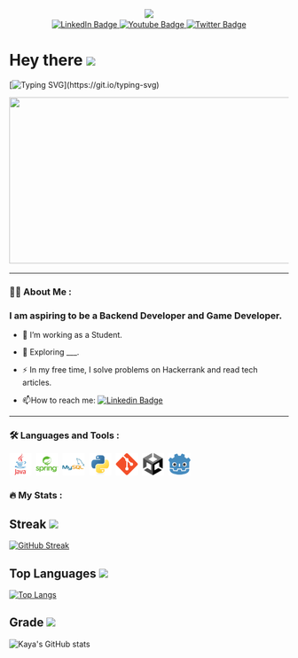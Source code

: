 
<div id="header" align="center">
  <img src="https://media0.giphy.com/media/3oKIPnAiaMCws8nOsE/giphy.gif?cid=6c09b952pll398tk0qrkey6ty90d2s8helis1yp1mxgeua4z&ep=v1_internal_gif_by_id&rid=giphy.gif&ct=g" width="100"/>
</div>

<div id="badges" align="center">
  <a href="https://www.linkedin.com/in/roshan-pujari-442a2a224?utm_source=share&utm_campaign=share_via&utm_content=profile&utm_medium=android_app">
    <img src="https://img.shields.io/badge/LinkedIn-blue?style=for-the-badge&logo=linkedin&logoColor=white" alt="LinkedIn Badge"/>
  </a>
  <a href="your-youtube-URL">
    <img src="https://img.shields.io/badge/YouTube-red?style=for-the-badge&logo=youtube&logoColor=white" alt="Youtube Badge"/>
  </a>
  <a href="https://twitter.com/RoshanPujarii">
    <img src="https://img.shields.io/badge/Twitter-blue?style=for-the-badge&logo=twitter&logoColor=white" alt="Twitter Badge"/>
  </a>
</div>

<div id="badges" align="center>
  <img src="https://komarev.com/ghpvc/?username=RoshanPujari&style=flat-square&color=blue" alt=""/>
</div>

<h1>
  Hey there
  <img src="https://media.giphy.com/media/hvRJCLFzcasrR4ia7z/giphy.gif" width="30px"/>
</h1>

[![Typing SVG](https://readme-typing-svg.demolab.com?font=Fira+Code&pause=1000&color=775BF7&random=false&width=435&lines=I+do+code+and+other+stuffs+too.)](https://git.io/typing-svg)

<div align="center">
  <img src="https://media.giphy.com/media/v1.Y2lkPTc5MGI3NjExdXk1czZlbWM3dDZvdWc2eHJxaHZoenJ4bWVkcjA2cTFnMGhjYW81aiZlcD12MV9pbnRlcm5hbF9naWZfYnlfaWQmY3Q9Zw/FcqKy4Kj7XOK0hCW4g/giphy.gif" width="600" height="300"/>
</div>

---
### :man_technologist: About Me :

<h3>
  I am aspiring to be a Backend Developer and Game Developer.
</h3>

- :telescope: I’m working as a Student.

- :seedling: Exploring ___.

- :zap: In my free time, I solve problems on Hackerrank and read tech articles.

- :mailbox:How to reach me: [![Linkedin Badge](https://img.shields.io/badge/-Linkedin-blue?style=flat&logo=Linkedin&logoColor=white)](https://www.linkedin.com/in/roshan-pujari-442a2a224/)

---

### :hammer_and_wrench: Languages and Tools :
<div>
  <img src="https://github.com/devicons/devicon/blob/master/icons/java/java-original-wordmark.svg" title="Java" alt="Java" width="40" height="40"/>&nbsp;
  <img src="https://github.com/devicons/devicon/blob/master/icons/spring/spring-original-wordmark.svg" title="Spring" alt="Java" width="40" height="40"/>&nbsp;
  <img src="https://github.com/devicons/devicon/blob/master/icons/mysql/mysql-original-wordmark.svg" title="mysql" alt="Java" width="40" height="40"/>&nbsp;
  <img src="https://github.com/devicons/devicon/blob/master/icons/python/python-original.svg" title="Python" alt="Java" width="40" height="40"/>&nbsp;
  <img src="https://github.com/devicons/devicon/blob/master/icons/git/git-original.svg" title="Python" alt="Java" width="40" height="40"/>&nbsp;
  <img src="https://github.com/devicons/devicon/blob/master/icons/unity/unity-original.svg" title="Python" alt="Java" width="40" height="40"/>&nbsp;
  <img src="https://github.com/devicons/devicon/blob/master/icons/godot/godot-original.svg" title="Python" alt="Java" width="40" height="40"/>&nbsp;
</div>

### :fire: My Stats :

<h2>
  Streak
  <img src="https://media.giphy.com/media/v1.Y2lkPTc5MGI3NjExanZnaDQ3ZGlsYTN1NHh2aDljaXFyOWt5aTJ5c3BjdXo2ZHhkM2o5MiZlcD12MV9pbnRlcm5hbF9naWZfYnlfaWQmY3Q9cw/tLeSMZkTzPU6MKsEAk/giphy.gif" width="60px"/>
</h2>

[![GitHub Streak](https://github-readme-streak-stats.herokuapp.com?user=RoshanPujari&theme=radical&hide_border=true)](https://git.io/streak-stats)

<h2>
  Top Languages
  <img src="https://media.giphy.com/media/v1.Y2lkPTc5MGI3NjExMmNvNjdlN3pua2E2bGRuOWVvbXNraGJhbmU0NzZuamgzYXBzbjRudSZlcD12MV9pbnRlcm5hbF9naWZfYnlfaWQmY3Q9cw/xUPGcGO8JJLMfEhYis/giphy.gif" width="30px"/>
</h2>

[![Top Langs](https://github-readme-stats.vercel.app/api/top-langs/?username=RoshanPujari&layout=compact&theme=radical&hide_border=true)](https://github.com/anuraghazra/github-readme-stats)

<h2>
  Grade
  <img src="https://media.giphy.com/media/v1.Y2lkPTc5MGI3NjExNW0xM3F4ZW56MnhrOXVrOWZkZmRvOWJhYWlzYWcwNDh5OHhyaWlnMCZlcD12MV9pbnRlcm5hbF9naWZfYnlfaWQmY3Q9cw/5JS8cUi503IM2sZrJA/giphy.gif" width="30px"/>
</h2>

![Kaya's GitHub stats](https://github-readme-stats.vercel.app/api?username=RoshanPujari&show_icons=true&theme=radical&hide_border=true)



<!--

**RoshanPujari/RoshanPujari** is a ✨ _special_ ✨ repository because its `README.md` (this file) appears on your GitHub profile.

Here are some ideas to get you started:


- 🔭 I’m currently working on ... 
- 🌱 I’m currently learning Java & spring
- 👯 I’m looking to collaborate on ...
- 🤔 I’m looking for help with ...
- 💬 Ask me about ...
- 📫 How to reach me: ...
- 😄 Pronouns: ...
- ⚡ Fun fact: ...
-->
